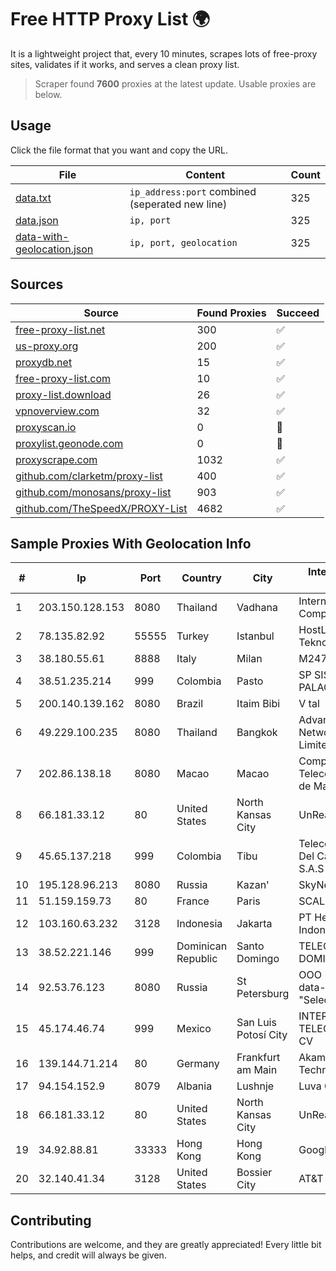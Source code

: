 
# Free HTTP Proxy List 🌍

It is a lightweight project that, every 10 minutes, scrapes lots of free-proxy sites, validates if it works, and serves a clean proxy list.


> Scraper found **7600** proxies at the latest update. Usable proxies are below.

## Usage

Click the file format that you want and copy the URL.


|File|Content|Count|
|----|-------|-----|
|[data.txt](https://raw.githubusercontent.com/themiralay/Proxy-List-World/master/data.txt)|`ip_address:port` combined (seperated new line)|325|
|[data.json](https://raw.githubusercontent.com/themiralay/Proxy-List-World/master/data.json)|`ip, port`|325|
|[data-with-geolocation.json](https://raw.githubusercontent.com/themiralay/Proxy-List-World/master/data-with-geolocation.json)|`ip, port, geolocation`|325|

## Sources

|Source|Found Proxies|Succeed|
|------|-------------|-------|
|[free-proxy-list.net](https://free-proxy-list.net)|300|✅|
|[us-proxy.org](https://www.us-proxy.org)|200|✅|
|[proxydb.net](http://proxydb.net)|15|✅|
|[free-proxy-list.com](https://free-proxy-list.com/?page=&port=&type%5B%5D=http&type%5B%5D=https&up_time=0&search=Search)|10|✅|
|[proxy-list.download](https://www.proxy-list.download/HTTP)|26|✅|
|[vpnoverview.com](https://vpnoverview.com/privacy/anonymous-browsing/free-proxy-servers)|32|✅|
|[proxyscan.io](https://www.proxyscan.io)|0|🚫|
|[proxylist.geonode.com](https://proxylist.geonode.com/api/proxy-list?limit=300&page=1&sort_by=lastChecked&sort_type=desc&protocols=http,https)|0|🚫|
|[proxyscrape.com](https://api.proxyscrape.com/v2/?request=displayproxies&protocol=http&timeout=10000&country=all&ssl=all&anonymity=all)|1032|✅|
|[github.com/clarketm/proxy-list](https://raw.githubusercontent.com/clarketm/proxy-list/master/proxy-list-raw.txt)|400|✅|
|[github.com/monosans/proxy-list](https://raw.githubusercontent.com/monosans/proxy-list/main/proxies/http.txt)|903|✅|
|[github.com/TheSpeedX/PROXY-List](https://raw.githubusercontent.com/TheSpeedX/PROXY-List/master/http.txt)|4682|✅|


## Sample Proxies With Geolocation Info

|#|Ip|Port|Country|City|Internet Service Provider|
|-|--|----|-------|----|-------------------------|
|1|203.150.128.153|8080|Thailand|Vadhana|Internet Thailand Company Ltd|
|2|78.135.82.92|55555|Turkey|Istanbul|HostLAB Bilisim Teknolojileri A.S.|
|3|38.180.55.61|8888|Italy|Milan|M247 Europe SRL|
|4|38.51.235.214|999|Colombia|Pasto|SP SISTEMAS PALACIOS LTDA|
|5|200.140.139.162|8080|Brazil|Itaim Bibi|V tal|
|6|49.229.100.235|8080|Thailand|Bangkok|Advanced Wireless Network Company Limited|
|7|202.86.138.18|8080|Macao|Macao|Companhia de Telecomunicacoes de Macau|
|8|66.181.33.12|80|United States|North Kansas City|UnReal Servers, LLC|
|9|45.65.137.218|999|Colombia|Tibu|Telecomunicaciones Del Catatumbo S.A.S|
|10|195.128.96.213|8080|Russia|Kazan'|SkyNetwork Ltd.|
|11|51.159.159.73|80|France|Paris|SCALEWAY|
|12|103.160.63.232|3128|Indonesia|Jakarta|PT Herza Digital Indonesia|
|13|38.52.221.146|999|Dominican Republic|Santo Domingo|TELECABLE DOMINICANO, S.A.|
|14|92.53.76.123|8080|Russia|St Petersburg|OOO "Network of data-centers "Selectel"|
|15|45.174.46.74|999|Mexico|San Luis Potosí City|INTERPHONET TELECOM, SA DE CV|
|16|139.144.71.214|80|Germany|Frankfurt am Main|Akamai Technologies, Inc.|
|17|94.154.152.9|8079|Albania|Lushnje|Luva Group Sh.p.k.|
|18|66.181.33.12|80|United States|North Kansas City|UnReal Servers, LLC|
|19|34.92.88.81|33333|Hong Kong|Hong Kong|Google LLC|
|20|32.140.41.34|3128|United States|Bossier City|AT&T Services, Inc.|



## Contributing

Contributions are welcome, and they are greatly appreciated! Every
little bit helps, and credit will always be given.


